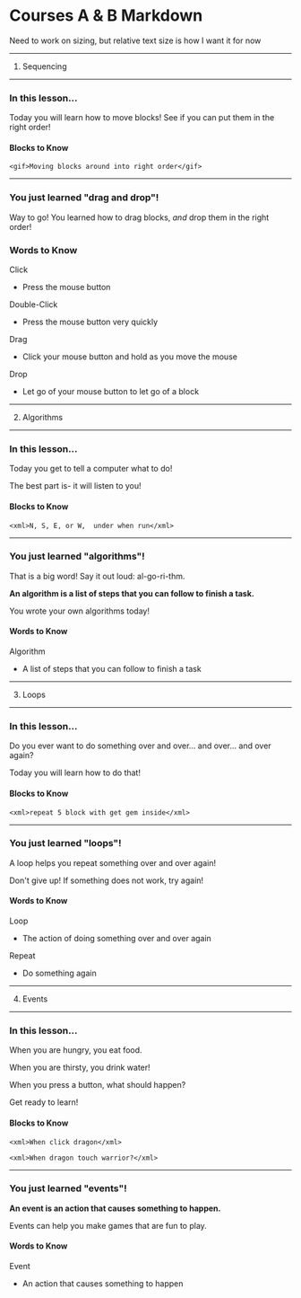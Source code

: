 # Courses A & B Markdown

Need to work on sizing, but relative text size is how I want it for now



---

1. Sequencing

---

### In this lesson...

Today you will learn how to move blocks! See if you can put them in the right order!

#### Blocks to Know

```
<gif>Moving blocks around into right order</gif>
```

---

### You just learned "drag and drop"!

Way to go! You learned how to drag blocks, *and* drop them in the right order!

### Words to Know

Click

* Press the mouse button

Double-Click

- Press the mouse button very quickly

Drag

- Click your mouse button and hold as you move the mouse

Drop

- Let go of your mouse button to let go of a block



------

2. Algorithms

------

### In this lesson...

Today you get to tell a computer what to do! 

The best part is- it will listen to you!

#### Blocks to Know

```
<xml>N, S, E, or W,  under when run</xml>
```

---

### You just learned "algorithms"!

That is a big word! Say it out loud: al-go-ri-thm.

**An algorithm is a list of steps that you can follow to finish a task.** 

You wrote your own algorithms today!

#### Words to Know

Algorithm

* A list of steps that you can follow to finish a task



------

3. Loops

------

### In this lesson...

Do you ever want to do something over and over... and over... and over again?

Today you will learn how to do that!

#### Blocks to Know

```
<xml>repeat 5 block with get gem inside</xml>
```

------

### You just learned "loops"!

A loop helps you repeat something over and over again! 

Don't give up! If something does not work, try again!

#### Words to Know

Loop

* The action of doing something over and over again

Repeat

* Do something again



------

4. Events

------

### In this lesson...

When you are hungry, you eat food.

When you are thirsty, you drink water!

When you press a button, what should happen? 

Get ready to learn!

#### Blocks to Know

```
<xml>When click dragon</xml> 

<xml>When dragon touch warrior?</xml>
```

---

### You just learned "events"!

**An event is an action that causes something to happen.** 

Events can help you make games that are fun to play.

#### Words to Know

Event

* An action that causes something to happen